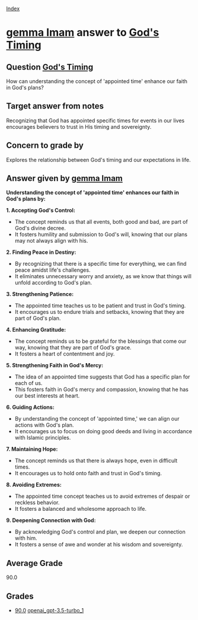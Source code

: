 
[Index](../../../index.md)
# [gemma Imam](../../answering_models/gemma_Imam.md) answer to [God's Timing](../../questions/God's_Timing.md)

## Question [God's Timing](../../questions/God's_Timing.md)
How can understanding the concept of 'appointed time' enhance our faith in God's plans?

## Target answer from notes
Recognizing that God has appointed specific times for events in our lives encourages believers to trust in His timing and sovereignty.

## Concern to grade by
Explores the relationship between God's timing and our expectations in life.

## Answer given by [gemma Imam](../../answering_models/gemma_Imam.md)
**Understanding the concept of 'appointed time' enhances our faith in God's plans by:**

**1. Accepting God's Control:**

* The concept reminds us that all events, both good and bad, are part of God's divine decree.
* It fosters humility and submission to God's will, knowing that our plans may not always align with his.

**2. Finding Peace in Destiny:**

* By recognizing that there is a specific time for everything, we can find peace amidst life's challenges.
* It eliminates unnecessary worry and anxiety, as we know that things will unfold according to God's plan.

**3. Strengthening Patience:**

* The appointed time teaches us to be patient and trust in God's timing.
* It encourages us to endure trials and setbacks, knowing that they are part of God's plan.

**4. Enhancing Gratitude:**

* The concept reminds us to be grateful for the blessings that come our way, knowing that they are part of God's grace.
* It fosters a heart of contentment and joy.

**5. Strengthening Faith in God's Mercy:**

* The idea of an appointed time suggests that God has a specific plan for each of us.
* This fosters faith in God's mercy and compassion, knowing that he has our best interests at heart.

**6. Guiding Actions:**

* By understanding the concept of 'appointed time,' we can align our actions with God's plan.
* It encourages us to focus on doing good deeds and living in accordance with Islamic principles.

**7. Maintaining Hope:**

* The concept reminds us that there is always hope, even in difficult times.
* It encourages us to hold onto faith and trust in God's timing.

**8. Avoiding Extremes:**

* The appointed time concept teaches us to avoid extremes of despair or reckless behavior.
* It fosters a balanced and wholesome approach to life.

**9. Deepening Connection with God:**

* By acknowledging God's control and plan, we deepen our connection with him.
* It fosters a sense of awe and wonder at his wisdom and sovereignty.

## Average Grade
90.0

## Grades
 * [90.0](./God's_Timing_grades/openai_gpt-3.5-turbo_1.md) [openai_gpt-3.5-turbo_1](../../answering_models/openai_gpt-3.5-turbo_1.md)
